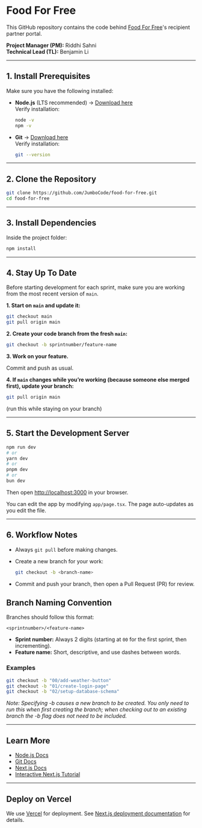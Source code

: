 # Food For Free

This GitHub repository contains the code behind [Food For Free](https://foodforfree.org/)'s recipient partner portal.

**Project Manager (PM):** Riddhi Sahni  
**Technical Lead (TL):** Benjamin Li

---

## 1. Install Prerequisites

Make sure you have the following installed:

* **Node.js** (LTS recommended) → [Download here](https://nodejs.org/en/download)  
  Verify installation:

  ```bash
  node -v
  npm -v
  ```
* **Git** → [Download here](https://git-scm.com/downloads)  
  Verify installation:

  ```bash
  git --version
  ```

---

## 2. Clone the Repository

```bash
git clone https://github.com/JumboCode/food-for-free.git
cd food-for-free
```

---

## 3. Install Dependencies

Inside the project folder:

```bash
npm install
```

---

## 4. Stay Up To Date

Before starting development for each sprint, make sure you are working from the most recent version of `main`.

**1. Start on `main` and update it:**
```bash
git checkout main
git pull origin main
```

**2. Create your code branch from the fresh `main`:**
```bash
git checkout -b sprintnumber/feature-name
```

**3. Work on your feature.**  

Commit and push as usual.

**4. If `main` changes while you’re working (because someone else merged first), update your branch:**
```bash
git pull origin main
```
(run this while staying on your branch)

---

## 5. Start the Development Server

```bash
npm run dev
# or
yarn dev
# or
pnpm dev
# or
bun dev
```

Then open [http://localhost:3000](http://localhost:3000) in your browser.

You can edit the app by modifying `app/page.tsx`. The page auto-updates as you edit the file.

---

## 6. Workflow Notes

* Always `git pull` before making changes.
* Create a new branch for your work:

  ```bash
  git checkout -b <branch-name>
  ```
* Commit and push your branch, then open a Pull Request (PR) for review.

## Branch Naming Convention

Branches should follow this format:

`<sprintnumber>/<feature-name>`

- **Sprint number:** Always 2 digits (starting at `00` for the first sprint, then incrementing).
- **Feature name:** Short, descriptive, and use dashes between words.

### Examples
```bash
git checkout -b "00/add-weather-button"
git checkout -b "01/create-login-page"
git checkout -b "02/setup-database-schema"
```
*Note: Specifying -b causes a new branch to be created. You only need to run this when first creating the branch; when checking out to an existing branch the -b flag does not need to be included.*

---

## Learn More

* [Node.js Docs](https://nodejs.org/docs)
* [Git Docs](https://git-scm.com/doc)
* [Next.js Docs](https://nextjs.org/docs)
* [Interactive Next.js Tutorial](https://nextjs.org/learn)

---

## Deploy on Vercel

We use [Vercel](https://vercel.com/new?utm_medium=default-template&filter=next.js&utm_source=create-next-app&utm_campaign=create-next-app-readme) for deployment.
See [Next.js deployment documentation](https://nextjs.org/docs/app/building-your-application/deploying) for details.
